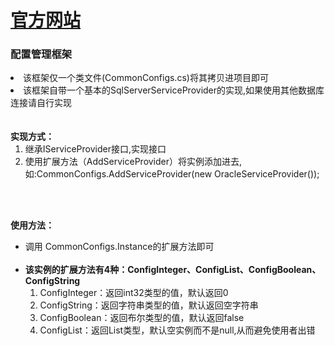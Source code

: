 <h1><a href="http://www.liyang.live/" target="_blank">官方网站</a></h1>


<h3>配置管理框架</h3>
   <li>该框架仅一个类文件(CommonConfigs.cs)将其拷贝进项目即可</li>
   <li>该框架自带一个基本的SqlServerServiceProvider的实现,如果使用其他数据库连接请自行实现<br/><br/><br/>
         <b> 实现方式：</b><br/>
          <ol>
          <li>继承IServiceProvider接口,实现接口</li>
          <li>使用扩展方法（AddServiceProvider）将实例添加进去,如:CommonConfigs.AddServiceProvider(new OracleServiceProvider());</li>
          </ol>
          </li>
   <br/><br/>    

<b>使用方法：</b><br/>
<ul type="1">
   <li>
 调用 CommonConfigs.Instance的扩展方法即可<br/><br/>   </li>
 <li>
 <b>该实例的扩展方法有4种：ConfigInteger、ConfigList、ConfigBoolean、ConfigString</b>
 <ol type="1">
 <li>ConfigInteger：返回int32类型的值，默认返回0</li>
 <li>ConfigString：返回字符串类型的值，默认返回空字符串</li>
 <li>ConfigBoolean：返回布尔类型的值，默认返回false</li>
  <li>ConfigList：返回List<string>类型，默认空实例而不是null,从而避免使用者出错</li>
 </ol>
   </li>
</ul>



